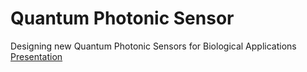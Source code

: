 # Quantum Photonic Sensor
Designing new Quantum Photonic Sensors for Biological Applications
[Presentation](https://drive.google.com/file/d/1a54YBZlPsKM1uxPdia8MKKcSutv141Xi/view?usp=share_link)
